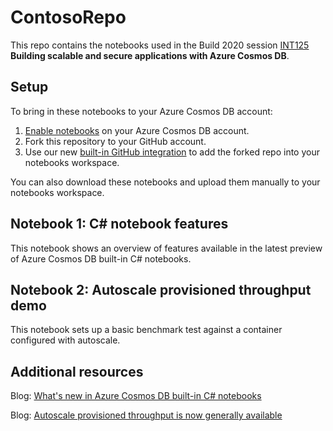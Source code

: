 # ContosoRepo

This repo contains the notebooks used in the Build 2020 session [INT125](https://mybuild.microsoft.com/sessions/6776b8ab-7f6a-45f2-afd4-5100d394f3e7?source=sessions) **Building scalable and secure applications with Azure Cosmos DB**.

## Setup
To bring in these notebooks to your Azure Cosmos DB account:
1. [Enable notebooks](https://aka.ms/cosmos-enable-notebooks) on your Azure Cosmos DB account.
1. Fork this repository to your GitHub account. 
1. Use our new [built-in GitHub integration](https://docs.microsoft.com/azure/cosmos-db/import-github-notebooks) to add the forked repo into your notebooks workspace. 

You can also download these notebooks and upload them manually to your notebooks workspace. 

## Notebook 1: C# notebook features
This notebook shows an overview of features available in the latest preview of Azure Cosmos DB built-in C# notebooks. 

## Notebook 2: Autoscale provisioned throughput demo
This notebook sets up a basic benchmark test against a container configured with autoscale. 

## Additional resources
Blog: [What's new in Azure Cosmos DB built-in C# notebooks](https://devblogs.microsoft.com/cosmosdb/csharp-notebooks/)

Blog: [Autoscale provisioned throughput is now generally available](https://devblogs.microsoft.com/cosmosdb/autoscale-serverless-offers/)
